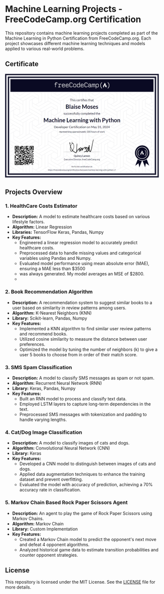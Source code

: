 # Machine Learning Projects - FreeCodeCamp.org Certification

This repository contains machine learning projects completed as part of the Machine Learning in Python Certification from FreeCodeCamp.org. Each project showcases different machine learning techniques and models applied to various real-world problems.

## Certificate

![Certification](certificate.png)

## Projects Overview

### 1. HealthCare Costs Estimator
- **Description:** A model to estimate healthcare costs based on various lifestyle factors.
- **Algorithm:** Linear Regression
- **Libraries:** TensorFlow Keras, Pandas, Numpy
- **Key Features:**
  - Engineered a linear regression model to accurately predict healthcare costs.
  - Preprocessed data to handle missing values and categorical variables using Pandas and Numpy.
  - Evaluated model performance using mean absolute error (MAE), ensuring a MAE less than $3500
  - was always generated. My model averages an MSE of $2800.
  -
### 2. Book Recommendation Algorithm
- **Description:** A recommendation system to suggest similar books to a user based on similarity in review
  patterns among users.
- **Algorithm:** K-Nearest Neighbors (KNN)
- **Library:** Scikit-learn, Pandas, Numpy
- **Key Features:**
  - Implemented a KNN algorithm to find similar user review patterns and recommend books.
  - Utilized cosine similarity to measure the distance between user preferences.
  - Optimized the model by tuning the number of neighbors (k) to give a user 5 books to choose from in order
    of their match score.
### 3. SMS Spam Classification
- **Description:** A model to classify SMS messages as spam or not spam.
- **Algorithm:** Recurrent Neural Network (RNN)
- **Library:** Keras, Pandas, Numpy
- **Key Features:**
  - Built an RNN model to process and classify text data.
  - Employed LSTM layers to capture long-term dependencies in the text.
  - Preprocessed SMS messages with tokenization and padding to handle varying lengths.

### 4. Cat/Dog Image Classification
- **Description:** A model to classify images of cats and dogs.
- **Algorithm:** Convolutional Neural Network (CNN)
- **Library:** Keras
- **Key Features:**
  - Developed a CNN model to distinguish between images of cats and dogs.
  - Applied data augmentation techniques to enhance the training dataset and prevent overfitting.
  - Evaluated the model with accuracy of prediction, achieving a 70% accuracy rate in classification.

### 5. Markov Chain Based Rock Paper Scissors Agent
- **Description:** An agent to play the game of Rock Paper Scissors using Markov Chains.
- **Algorithm:** Markov Chain
- **Library:** Custom Implementation
- **Key Features:**
  - Created a Markov Chain model to predict the opponent's next move and defeat 4 opponent algorithms.
  - Analyzed historical game data to estimate transition probabilities and counter opponent strategies.
## License
This repository is licensed under the MIT License. See the [LICENSE](LICENSE) file for more details.
